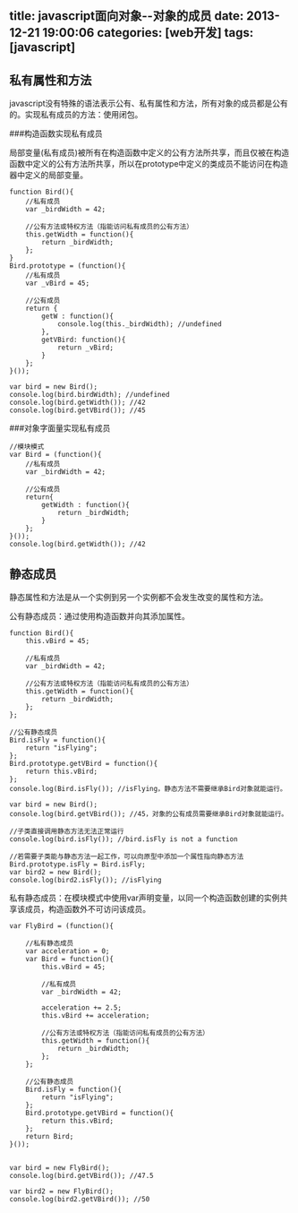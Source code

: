 title: javascript面向对象--对象的成员
date: 2013-12-21 19:00:06
categories: [web开发]
tags: [javascript]
---

私有属性和方法
----------------------

javascript没有特殊的语法表示公有、私有属性和方法，所有对象的成员都是公有的。实现私有成员的方法：使用闭包。

###构造函数实现私有成员

局部变量(私有成员)被所有在构造函数中定义的公有方法所共享，而且仅被在构造函数中定义的公有方法所共享，所以在prototype中定义的类成员不能访问在构造器中定义的局部变量。

```ssh
function Bird(){
    //私有成员
    var _birdWidth = 42;

    //公有方法或特权方法（指能访问私有成员的公有方法）
    this.getWidth = function(){
        return _birdWidth;
    };
}
Bird.prototype = (function(){
    //私有成员
    var _vBird = 45;

    //公有成员
    return {
        getW : function(){
            console.log(this._birdWidth); //undefined
        },
        getVBird: function(){
            return _vBird;
        }
    };
}());

var bird = new Bird();
console.log(bird.birdWidth); //undefined
console.log(bird.getWidth()); //42
console.log(bird.getVBird()); //45
```
<!--more-->

###对象字面量实现私有成员

```ssh
//模块模式
var Bird = (function(){
    //私有成员
    var _birdWidth = 42;

    //公有成员
    return{
        getWidth : function(){
            return _birdWidth;
        }
    };
}());
console.log(bird.getWidth()); //42
```


静态成员
------------------------

静态属性和方法是从一个实例到另一个实例都不会发生改变的属性和方法。

公有静态成员：通过使用构造函数并向其添加属性。

```ssh
function Bird(){
    this.vBird = 45;

    //私有成员
    var _birdWidth = 42;

    //公有方法或特权方法（指能访问私有成员的公有方法）
    this.getWidth = function(){
        return _birdWidth;
    };
};

//公有静态成员
Bird.isFly = function(){
    return "isFlying";
};
Bird.prototype.getVBird = function(){
    return this.vBird;
};
console.log(Bird.isFly()); //isFlying，静态方法不需要继承Bird对象就能运行。

var bird = new Bird();
console.log(bird.getVBird()); //45，对象的公有成员需要继承Bird对象就能运行。

//子类直接调用静态方法无法正常运行
console.log(bird.isFly()); //bird.isFly is not a function

//若需要子类能与静态方法一起工作，可以向原型中添加一个属性指向静态方法
Bird.prototype.isFly = Bird.isFly;
var bird2 = new Bird();
console.log(bird2.isFly()); //isFlying

```

私有静态成员：在模块模式中使用var声明变量，以同一个构造函数创建的实例共享该成员，构造函数外不可访问该成员。

```ssh
var FlyBird = (function(){

    //私有静态成员
    var acceleration = 0;
    var Bird = function(){
        this.vBird = 45;

        //私有成员
        var _birdWidth = 42;

        acceleration += 2.5;
        this.vBird += acceleration;

        //公有方法或特权方法（指能访问私有成员的公有方法）
        this.getWidth = function(){
            return _birdWidth;
        };
    };

    //公有静态成员
    Bird.isFly = function(){
        return "isFlying";
    };
    Bird.prototype.getVBird = function(){
        return this.vBird;
    };
    return Bird;
}());


var bird = new FlyBird();
console.log(bird.getVBird()); //47.5

var bird2 = new FlyBird();
console.log(bird2.getVBird()); //50

```
